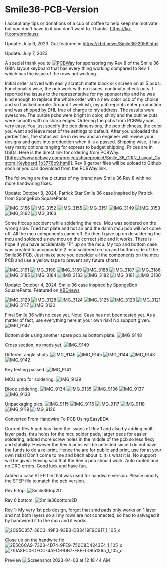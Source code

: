 # Smile36-PCB-Version

I accept any tips or donations of a cup of coffee to help keep me motivate but you don't have to if you don't want to. Thanks. https://ko-fi.com/protieusz

Update: July 9, 2023. Got featured in https://kbd.news/Smile36-2056.html

Update: July 7, 2023

A special thank you to [![PCBWay](https://github.com/protieusz/Smile36-PCB-Version/assets/118025702/3fe17713-d683-44ef-8f50-1d097865489f)](https://www.pcbway.com) for sponsoring my Rev 8 of the Smile 36 GRIN layout keyboard that has every thing working compared to Rev 1 which has the issue of the rows not working.  

Initial order arrived with easily scratch matte black silk screen on all 5 pcbs.  Functionality wise, the pcb work with no issues, continuity check outs. I reported the issues to the representative for my sponsorship and he was kind enough to replace the whole order with a new color pcb of my choice and so I picked purple.  Around 1 week ish, my pcb reprints enter production and was shipped by DHL free of charge to my address.  The results were awesome.  The purple pcbs were bright in color, shiny and the outline cuts were smooth with no sharp edges.  Ordering the pcbs from PCBWay was very easy.  You just specify the pcb dimensions, the pcb thickness, the color you want and leave most of the settings to default.  After you uploaded the gerber files, the status will be in review and an engineer will review your designs and goes into production when it is a passed.  Shipping wise, it has very many options ranging for express to budget shipping.  Prices are in USDs. Here is the direct link for ordering from PCBWay. [(https://www.pcbway.com/project/shareproject/Smile_36_GRIN_Layout_Custom_Keyboard_1b3776b9.html)].  Rev 8 gerber files will be upload to Github soon or you can download from the PCBWay link.

The following are the pictures of my brand new Smile 36 Rev 8 with no more handwiring fixes.

Update: October 8, 2024. Patrick Star Smile 36 case inspired by Patrick from SpongeBob SquarePants.

![IMG_3156](https://github.com/user-attachments/assets/4e75bf2d-f698-4406-9c91-974d6acbd9c8)
![IMG_3152](https://github.com/user-attachments/assets/7e18b5f5-d66e-4e9b-9df1-34cfc773526b)
![IMG_3155](https://github.com/user-attachments/assets/9480ea7d-630d-4c3d-9eca-d8c8d73eda06)
![IMG_3151](https://github.com/user-attachments/assets/63923406-a045-49a9-bf35-25a69ee9ddc7)
![IMG_3149](https://github.com/user-attachments/assets/e7c2d61a-31f5-4861-95c3-4082922fac3d)
![IMG_3153](https://github.com/user-attachments/assets/10bbfe45-47e1-46fa-bdd8-9acb42aff576)
![IMG_3162](https://github.com/user-attachments/assets/a98af36b-b815-403f-b3a0-41fd59adce0d)
![IMG_3163](https://github.com/user-attachments/assets/fa3ae61a-e408-4389-bd10-a4e73e09dcf8)

Some hiccup accident while soldering the mcu. Mcu was soldered on the wrong side. Tried hot plate and hot air and the damn mcu pcb will not come off. All the mcu components came off.
So then I gave up on desoldering the mcu and soldered a new mcu on the correct side and it works. There is hope if you have accidentally "F" up on the mcu. My top and bottom case was created
to accomodate 2 mcu soldered on top and bottom side of the Smile36 PCB. Just make sure you desolder all the components on the mcu PCB and use a yellow tape to prevent any future shorts.

![IMG_3191](https://github.com/user-attachments/assets/e607c41f-4e8e-4719-96d2-bce52c3a89ae)
![IMG_3190](https://github.com/user-attachments/assets/d67e65b4-c046-4baf-b2e1-5f131994936a)
![IMG_3189](https://github.com/user-attachments/assets/6bfa44da-e729-483d-8f0f-fddfb0e74c6d)
![IMG_3188](https://github.com/user-attachments/assets/307ff48c-250d-4f16-a9ed-4e16c8b8b69a)
![IMG_3187](https://github.com/user-attachments/assets/3de1e0ae-4a2c-4041-b56b-354b1d1525f3)
![IMG_3186](https://github.com/user-attachments/assets/cc91f24a-b4db-4d30-9ec7-91fe6e453f43)
![IMG_3185](https://github.com/user-attachments/assets/f948472e-be81-42c6-a880-283dd1ccce25)
![IMG_3184](https://github.com/user-attachments/assets/5ec73181-77fb-45f7-a454-6c694246063d)
![IMG_3183](https://github.com/user-attachments/assets/cafab7ee-1826-48aa-9a58-7a951e36d15d)
![IMG_3182](https://github.com/user-attachments/assets/1763b1ec-7c3a-4112-b1ec-136858e642d6)
![IMG_3181](https://github.com/user-attachments/assets/2183061c-8963-46fb-9efd-0f0a27ed40b6)
![IMG_3180](https://github.com/user-attachments/assets/9a72cdc9-12e9-4c76-b219-0910049639ac)

Update: October 4, 2024. Smile 36 case inspired by SpongeBob SquarePants. Featured on [KBDnews](https://kbd.news/Behind-the-scenes-176-2493.html)

![IMG_3129](https://github.com/user-attachments/assets/b9ef83ec-d71d-4195-b07c-87269c2aec4f)
![IMG_3128](https://github.com/user-attachments/assets/d96f2094-e91d-4f99-a594-11db6d64dca9)
![IMG_3124](https://github.com/user-attachments/assets/4584507e-c2cd-46cf-bff0-806da451128e)
![IMG_3125](https://github.com/user-attachments/assets/acf4e316-ebe5-4f61-b854-dd781d7b2f36)
![IMG_3123](https://github.com/user-attachments/assets/b2bb570f-9e2e-4f9e-8a4f-873bd7124362)
![IMG_3121](https://github.com/user-attachments/assets/be5caa17-2cfe-43cf-b436-e8a8fe17479d)
![IMG_3117](https://github.com/user-attachments/assets/fba266d8-63e6-4e4e-97e6-53f706beb72e)
![IMG_3120](https://github.com/user-attachments/assets/4c92b9dc-afd3-40d9-ac27-f60a04d7ece9)

Final Smile 36 with no case yet. Note: Case has not been tested yet. As a matter of fact, use everything here at your own risk! No support given.
![IMG_9147](https://github.com/protieusz/Smile36-PCB-Version/assets/118025702/ad45a577-4d4b-4b02-b3f5-77821b0b6041)

Bottom side using another spare pcb as bottom plate.
![IMG_9148](https://github.com/protieusz/Smile36-PCB-Version/assets/118025702/687f57b7-2feb-465c-97a9-02d0f784dce9)

Cross section, no mods yet.
![IMG_9149](https://github.com/protieusz/Smile36-PCB-Version/assets/118025702/e9b91abd-5803-414b-a8b2-3d56d377f748)

Different angle shots.
![IMG_9146](https://github.com/protieusz/Smile36-PCB-Version/assets/118025702/55b3532c-45f7-4787-a861-f53cae23623e)
![IMG_9145](https://github.com/protieusz/Smile36-PCB-Version/assets/118025702/c50f2de2-3c87-4667-80e9-2caaf9e4534f)
![IMG_9144](https://github.com/protieusz/Smile36-PCB-Version/assets/118025702/58f52be6-97f0-419e-b06a-796b4f34927e)
![IMG_9143](https://github.com/protieusz/Smile36-PCB-Version/assets/118025702/2e803282-78da-4ac9-afff-dab874df8d4f)
![IMG_9142](https://github.com/protieusz/Smile36-PCB-Version/assets/118025702/ef003b6c-d828-4ed4-a878-732a2e672add)

Key testing passed.
![IMG_9141](https://github.com/protieusz/Smile36-PCB-Version/assets/118025702/9df8d838-bf43-4b5e-852f-8ca980534f75)

MCU prep for soldering.
![IMG_9139](https://github.com/protieusz/Smile36-PCB-Version/assets/118025702/a9b3579e-6695-4b37-8d72-89acdb146bb3)

Diode soldering.
![IMG_9134](https://github.com/protieusz/Smile36-PCB-Version/assets/118025702/162f02d2-295b-4882-9031-b3bea6bb7f28)
![IMG_9135](https://github.com/protieusz/Smile36-PCB-Version/assets/118025702/e938c594-0113-46a8-b1d7-d03ddcc61e6d)
![IMG_9136](https://github.com/protieusz/Smile36-PCB-Version/assets/118025702/5cce6486-5605-4456-b1c5-6ffc4dd20fc2)
![IMG_9137](https://github.com/protieusz/Smile36-PCB-Version/assets/118025702/a8551ca6-5421-4c7a-944f-01163da535c2)
![IMG_9138](https://github.com/protieusz/Smile36-PCB-Version/assets/118025702/ee845e17-ca04-47fe-a640-3df4128c9595)

Unpackaging pics.
![IMG_9115](https://github.com/protieusz/Smile36-PCB-Version/assets/118025702/1e4ab6c4-87f6-4ab8-8105-76df57641a20)
![IMG_9116](https://github.com/protieusz/Smile36-PCB-Version/assets/118025702/373ff0e2-c36a-4a00-a2a3-eaa684d71f2b)
![IMG_9117](https://github.com/protieusz/Smile36-PCB-Version/assets/118025702/f07554df-fc20-40de-92c7-ade6569878f7)
![IMG_9118](https://github.com/protieusz/Smile36-PCB-Version/assets/118025702/967a1e89-f568-4dc1-956c-e2565a30769b)
![IMG_9119](https://github.com/protieusz/Smile36-PCB-Version/assets/118025702/82522fe7-46f7-4ac7-89df-0f6d510d4c8a)
![IMG_9120](https://github.com/protieusz/Smile36-PCB-Version/assets/118025702/26ba6c6f-5f8f-49c0-8cb5-5999572781a6)


Converted From Handwire To PCB Using EasyEDA

Current Rev 5 pcb has fixed the issues of Rev 1 and also by adding multi layer pads, thru holes for the mcu solder pads, larger pads for easier soldering, added more screw holes in the middle of the pcb so less flexy and stability.  However the Rev 5 pcbs will be untested since I do not have the funds to do a re-print.  Hence the are for public and print, use for at your own risks!  Don't come to me and bitch about it.  It is what it is. No support will be given. Having said that the Rev 5 pcb should work.  Auto routed and no DRC errors. Good luck and have fun.

Added a case STEP file that was used for handwire version. Please modify the STEP file to match the pcb version.

Rev 6 top:
![Smile36top2D](https://user-images.githubusercontent.com/118025702/235812063-26bfd0a0-41e4-4138-8dcc-1d85a988c2af.png)

Rev 6 bottom:
![Smile36bottom2D](https://user-images.githubusercontent.com/118025702/235812086-6f1bc2cc-80f0-436f-90ee-1e1fe13a4943.png)

Rev 1: My very 1st pcb design, forgot that smd pads only works on 1 layer and not both layers so all my rows are not connected, so had to salvaged it by handwired it to the mcu and it works.

![2C95C357-36C3-49F3-93B3-DB3419F9C917_1_105_c](https://user-images.githubusercontent.com/118025702/234750949-adb044b6-c799-42c3-a481-3362ce4a85b4.jpeg)

Close up on the handwire fix
![2E5C6CA9-7323-4D74-9FE9-750C8D4243E4_1_105_c](https://user-images.githubusercontent.com/118025702/234750988-6a2ae2be-87d5-42df-ada9-41d576e2387a.jpeg)
![710A8FC0-DFCC-4AEC-9DB7-E8EF0D951365_1_105_c](https://user-images.githubusercontent.com/118025702/234751025-547986b4-7723-4281-a7ec-721084075039.jpeg)

Preview
![Screenshot 2023-04-03 at 12 18 44 AM](https://user-images.githubusercontent.com/118025702/229438825-b9902305-a9b7-4cbc-b7eb-d7882e5f24b7.png)
